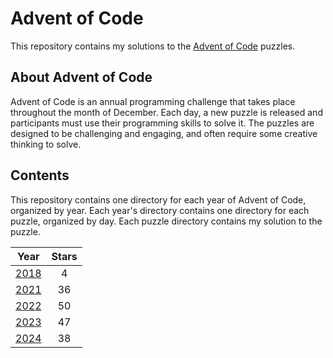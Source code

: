 # Advent of Code

This repository contains my solutions to the [Advent of Code](https://adventofcode.com/) puzzles.

## About Advent of Code

Advent of Code is an annual programming challenge that takes place throughout the month of December. Each day, a new
puzzle is released and participants must use their programming skills to solve it. The puzzles are designed to be
challenging and engaging, and often require some creative thinking to solve.

## Contents

This repository contains one directory for each year of Advent of Code, organized by year. Each year's directory
contains one directory for each puzzle, organized by day. Each puzzle directory contains my solution to the puzzle.

| Year           | Stars |
|----------------|:-----:|
| [ 2018 ](2018) |   4   |
| [ 2021 ](2021) |  36   |
| [ 2022 ](2022) |  50   |
| [ 2023 ](2023) |  47   |
| [ 2024 ](2024) |  38   |
